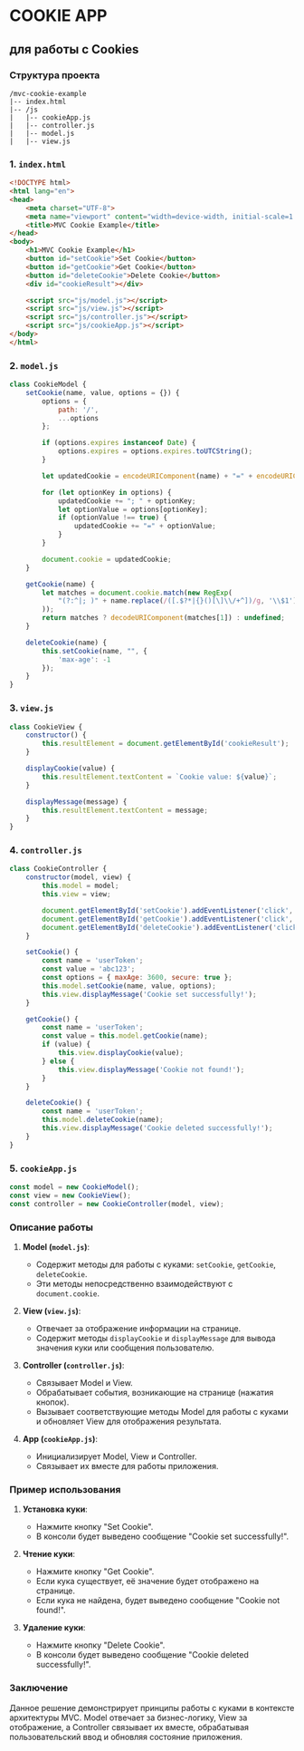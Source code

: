 # COOKIE APP

## для работы с Cookies

### Структура проекта

```
/mvc-cookie-example
|-- index.html
|-- /js
|   |-- cookieApp.js
|   |-- controller.js
|   |-- model.js
|   |-- view.js
```

### 1. `index.html`

```html
<!DOCTYPE html>
<html lang="en">
<head>
    <meta charset="UTF-8">
    <meta name="viewport" content="width=device-width, initial-scale=1.0">
    <title>MVC Cookie Example</title>
</head>
<body>
    <h1>MVC Cookie Example</h1>
    <button id="setCookie">Set Cookie</button>
    <button id="getCookie">Get Cookie</button>
    <button id="deleteCookie">Delete Cookie</button>
    <div id="cookieResult"></div>

    <script src="js/model.js"></script>
    <script src="js/view.js"></script>
    <script src="js/controller.js"></script>
    <script src="js/cookieApp.js"></script>
</body>
</html>
```

### 2. `model.js`

```javascript
class CookieModel {
    setCookie(name, value, options = {}) {
        options = {
            path: '/',
            ...options
        };

        if (options.expires instanceof Date) {
            options.expires = options.expires.toUTCString();
        }

        let updatedCookie = encodeURIComponent(name) + "=" + encodeURIComponent(value);

        for (let optionKey in options) {
            updatedCookie += "; " + optionKey;
            let optionValue = options[optionKey];
            if (optionValue !== true) {
                updatedCookie += "=" + optionValue;
            }
        }

        document.cookie = updatedCookie;
    }

    getCookie(name) {
        let matches = document.cookie.match(new RegExp(
            "(?:^|; )" + name.replace(/([.$?*|{}()[\]\\/+^])/g, '\\$1') + "=([^;]*)"
        ));
        return matches ? decodeURIComponent(matches[1]) : undefined;
    }

    deleteCookie(name) {
        this.setCookie(name, "", {
            'max-age': -1
        });
    }
}
```

### 3. `view.js`

```javascript
class CookieView {
    constructor() {
        this.resultElement = document.getElementById('cookieResult');
    }

    displayCookie(value) {
        this.resultElement.textContent = `Cookie value: ${value}`;
    }

    displayMessage(message) {
        this.resultElement.textContent = message;
    }
}
```

### 4. `controller.js`

```javascript
class CookieController {
    constructor(model, view) {
        this.model = model;
        this.view = view;

        document.getElementById('setCookie').addEventListener('click', () => this.setCookie());
        document.getElementById('getCookie').addEventListener('click', () => this.getCookie());
        document.getElementById('deleteCookie').addEventListener('click', () => this.deleteCookie());
    }

    setCookie() {
        const name = 'userToken';
        const value = 'abc123';
        const options = { maxAge: 3600, secure: true };
        this.model.setCookie(name, value, options);
        this.view.displayMessage('Cookie set successfully!');
    }

    getCookie() {
        const name = 'userToken';
        const value = this.model.getCookie(name);
        if (value) {
            this.view.displayCookie(value);
        } else {
            this.view.displayMessage('Cookie not found!');
        }
    }

    deleteCookie() {
        const name = 'userToken';
        this.model.deleteCookie(name);
        this.view.displayMessage('Cookie deleted successfully!');
    }
}
```

### 5. `cookieApp.js`

```javascript
const model = new CookieModel();
const view = new CookieView();
const controller = new CookieController(model, view);
```

### Описание работы

1. **Model (`model.js`)**: 
    - Содержит методы для работы с куками: `setCookie`, `getCookie`, `deleteCookie`.
    - Эти методы непосредственно взаимодействуют с `document.cookie`.

2. **View (`view.js`)**:
    - Отвечает за отображение информации на странице.
    - Содержит методы `displayCookie` и `displayMessage` для вывода значения куки или сообщения пользователю.

3. **Controller (`controller.js`)**:
    - Связывает Model и View.
    - Обрабатывает события, возникающие на странице (нажатия кнопок).
    - Вызывает соответствующие методы Model для работы с куками и обновляет View для отображения результата.

4. **App (`cookieApp.js`)**:
    - Инициализирует Model, View и Controller.
    - Связывает их вместе для работы приложения.

### Пример использования

1. **Установка куки**:
    - Нажмите кнопку "Set Cookie".
    - В консоли будет выведено сообщение "Cookie set successfully!".

2. **Чтение куки**:
    - Нажмите кнопку "Get Cookie".
    - Если кука существует, её значение будет отображено на странице.
    - Если кука не найдена, будет выведено сообщение "Cookie not found!".

3. **Удаление куки**:
    - Нажмите кнопку "Delete Cookie".
    - В консоли будет выведено сообщение "Cookie deleted successfully!".

### Заключение

Данное решение демонстрирует принципы работы с куками в контексте архитектуры MVC. Model отвечает за бизнес-логику, View за отображение, а Controller связывает их вместе, обрабатывая пользовательский ввод и обновляя состояние приложения.